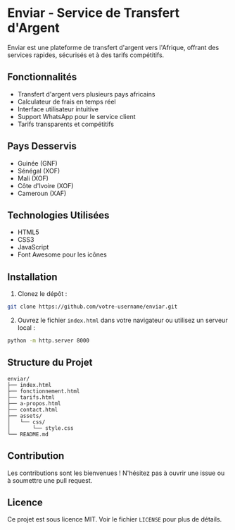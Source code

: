 # Enviar - Service de Transfert d'Argent

Enviar est une plateforme de transfert d'argent vers l'Afrique, offrant des services rapides, sécurisés et à des tarifs compétitifs.

## Fonctionnalités

- Transfert d'argent vers plusieurs pays africains
- Calculateur de frais en temps réel
- Interface utilisateur intuitive
- Support WhatsApp pour le service client
- Tarifs transparents et compétitifs

## Pays Desservis

- Guinée (GNF)
- Sénégal (XOF)
- Mali (XOF)
- Côte d'Ivoire (XOF)
- Cameroun (XAF)

## Technologies Utilisées

- HTML5
- CSS3
- JavaScript
- Font Awesome pour les icônes

## Installation

1. Clonez le dépôt :
```bash
git clone https://github.com/votre-username/enviar.git
```

2. Ouvrez le fichier `index.html` dans votre navigateur ou utilisez un serveur local :
```bash
python -m http.server 8000
```

## Structure du Projet

```
enviar/
├── index.html
├── fonctionnement.html
├── tarifs.html
├── a-propos.html
├── contact.html
├── assets/
│   └── css/
│       └── style.css
└── README.md
```

## Contribution

Les contributions sont les bienvenues ! N'hésitez pas à ouvrir une issue ou à soumettre une pull request.

## Licence

Ce projet est sous licence MIT. Voir le fichier `LICENSE` pour plus de détails. 